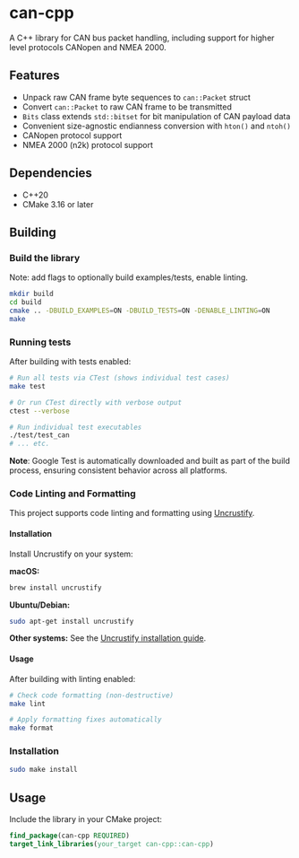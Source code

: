 # can-cpp

A C++ library for CAN bus packet handling, including support for higher level protocols CANopen and NMEA 2000.

## Features

- Unpack raw CAN frame byte sequences to `can::Packet` struct
- Convert `can::Packet` to raw CAN frame to be transmitted
- `Bits` class extends `std::bitset` for bit manipulation of CAN payload data
- Convenient size-agnostic endianness conversion with `hton()` and `ntoh()`
- CANopen protocol support
- NMEA 2000 (n2k) protocol support

## Dependencies

- C++20
- CMake 3.16 or later

## Building

### Build the library

Note: add flags to optionally build examples/tests, enable linting.

```bash
mkdir build
cd build
cmake .. -DBUILD_EXAMPLES=ON -DBUILD_TESTS=ON -DENABLE_LINTING=ON
make
```

### Running tests

After building with tests enabled:

```bash
# Run all tests via CTest (shows individual test cases)
make test

# Or run CTest directly with verbose output
ctest --verbose

# Run individual test executables
./test/test_can
# ... etc.
```

**Note**: Google Test is automatically downloaded and built as part of the build process, ensuring consistent behavior across all platforms.

### Code Linting and Formatting

This project supports code linting and formatting using [Uncrustify](https://github.com/uncrustify/uncrustify). 

#### Installation

Install Uncrustify on your system:

**macOS:**
```bash
brew install uncrustify
```

**Ubuntu/Debian:**
```bash
sudo apt-get install uncrustify
```

**Other systems:** See the [Uncrustify installation guide](https://github.com/uncrustify/uncrustify).

#### Usage

After building with linting enabled:

```bash
# Check code formatting (non-destructive)
make lint

# Apply formatting fixes automatically
make format
```

### Installation

```bash
sudo make install
```

## Usage

Include the library in your CMake project:

```cmake
find_package(can-cpp REQUIRED)
target_link_libraries(your_target can-cpp::can-cpp)
```

